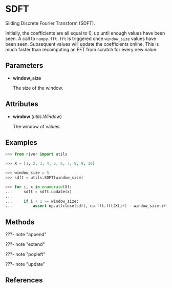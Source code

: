 # SDFT

Sliding Discrete Fourier Transform (SDFT).

Initially, the coefficients are all equal to 0, up until enough values have been seen. A call to `numpy.fft.fft` is triggered once `window_size` values have been seen. Subsequent values will update the coefficients online. This is much faster than recomputing an FFT from scratch for every new value.

## Parameters

- **window_size**

    The size of the window.


## Attributes

- **window** (*utils.Window*)

    The window of values.


## Examples

```python
>>> from river import utils

>>> X = [1, 2, 3, 4, 5, 6, 7, 8, 9, 10]

>>> window_size = 5
>>> sdft = utils.SDFT(window_size)

>>> for i, x in enumerate(X):
...     sdft = sdft.update(x)
...
...     if i + 1 >= window_size:
...         assert np.allclose(sdft, np.fft.fft(X[i+1 - window_size:i+1]))
```

## Methods

???- note "append"

???- note "extend"

???- note "popleft"

???- note "update"

## References

[^1]: `Jacobsen, E. and Lyons, R., 2003. The sliding DFT. IEEE Signal Processing Magazine, 20(2), pp.74-80. <https://www.comm.utoronto.ca/~dimitris/ece431/slidingdft.pdf>`_
[^2]: `Understanding and Implementing the Sliding DFT <https://www.dsprelated.com/showarticle/776.php>`_

